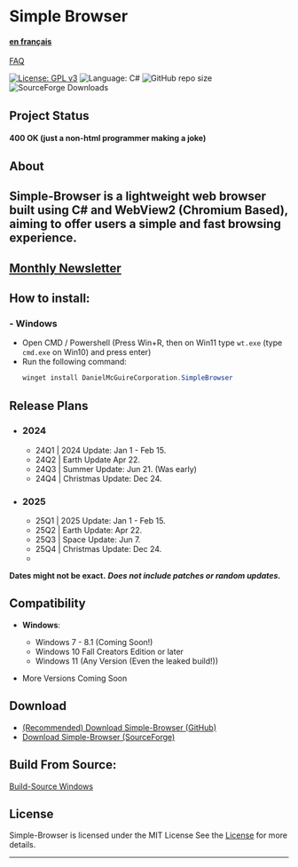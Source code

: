 # Simple Browser
#### [en français](https://github.com/Daniel-McGuire-Corporation/Simple-Browser/blob/main/docs/README-fr.md)
[FAQ](https://github.com/Daniel-McGuire-Corporation/Simple-Browser/blob/main/docs/FAQ.md)

[![License: GPL v3](https://img.shields.io/github/license/Daniel-McGuire-Corporation/Simple-Browser?style=flat-square)](https://www.gnu.org/licenses/old-licenses/gpl-3.0) ![Language: C#](https://img.shields.io/badge/language-C%23-178600?style=flat-square) ![GitHub repo size](https://img.shields.io/github/repo-size/DanielLMcGuire/Simple-Browser?style=flat-square) ![SourceForge Downloads](https://img.shields.io/sourceforge/dm/simple-browser?style=flat-square)
## Project Status
#### 400 **OK** (just a non-html programmer making a joke)
## About

Simple-Browser is a lightweight web browser built using C# and WebView2 (Chromium Based), aiming to offer users a simple and fast browsing experience.
----------------------------------------------------------------------
## [Monthly Newsletter](https://github.com/Daniel-McGuire-Corporation/Simple-Browser/blob/main/docs/Monthly%20Updates.md)
## How to install:
### - Windows
  - Open CMD / Powershell (Press Win+R, then on Win11 type ```wt.exe``` (type ```cmd.exe``` on Win10) and press enter)
  - Run the following command:
    ```PowerShell
    winget install DanielMcGuireCorporation.SimpleBrowser
    ```
## Release Plans
- ### 2024
  - 24Q1 | 2024 Update: Jan 1 - Feb 15.   
  - 24Q2 | Earth Update Apr 22. 
  - 24Q3 | Summer Update: Jun 21. (Was early)
  - 24Q4 | Christmas Update: Dec 24.
- ### 2025
  - 25Q1 | 2025 Update: Jan 1 - Feb 15.
  - 25Q2 | Earth Update: Apr 22.
  - 25Q3 | Space Update: Jun 7.
  - 25Q4 | Christmas Update: Dec 24.
  - 
**Dates might not be exact.**
***Does not include patches or random updates.***

## Compatibility
- **Windows**:
  - Windows 7 - 8.1 (Coming Soon!)
  - Windows 10 Fall Creators Edition or later
  - Windows 11 (Any Version (Even the leaked build!)) 

- More Versions Coming Soon

## Download
- [(Recommended) Download Simple-Browser (GitHub)](https://github.com/DanielLMcGuire/Simple-Browser/releases/latest)
- [Download Simple-Browser (SourceForge)](https://sourceforge.net/projects/simple-browser/files/latest/download)

## Build From Source:
[Build-Source Windows](https://github.com/DanielLMcGuire/Simple-Browser/tree/main/scripts/windows_build)

## License
Simple-Browser is licensed under the MIT License See the [License](https://github.com/DanielLMcGuire/Simple-Browser?tab=MIT-1-ov-file) for more details.

---
